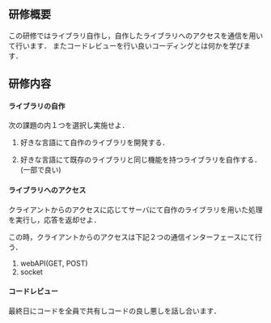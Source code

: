 ## 研修概要

この研修ではライブラリ自作し，自作したライブラリへのアクセスを通信を用いて行います．
またコードレビューを行い良いコーディングとは何かを学びます．

## 研修内容

#### ライブラリの自作

次の課題の内１つを選択し実施せよ．

1. 好きな言語にて自作のライブラリを開発する．

2. 好きな言語にて既存のライブラリと同じ機能を持つライブラリを自作する．(一部で良い)

#### ライブラリへのアクセス

クライアントからのアクセスに応じてサーバにて自作のライブラリを用いた処理を実行し，応答を返却せよ．

この時，クライアントからのアクセスは下記２つの通信インターフェースにて行う．

1. webAPI(GET, POST)
2. socket

#### コードレビュー

最終日にコードを全員で共有しコードの良し悪しを話し合います．
